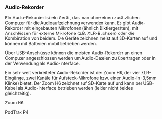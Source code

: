### Audio-Rekorder

Ein Audio-Rekorder ist ein Gerät, das man ohne einen zusätzlichen Computer für die Audioaufzeichnung verwenden kann. Es gibt Audio-Rekorder mit eingebauten Mikrofonen (ähnlich Diktiergeräten), mit Anschlüssen für externe Mikrofone (z.B. XLR-Buchsen) oder die Kombination von beidem. Die Geräte zeichnen meist auf SD-Karten auf und können mit Batterien mobil betrieben werden.

Über USB-Anschlüsse können die meisten Audio-Rekorder an einen Computer angeschlossen werden um Audio-Dateien zu übertragen oder in der Verwendung als Audio-Interface.

Ein sehr weit verbreiteter Audio-Rekorder ist der Zoom H6, der vier XLR-Eingänge, zwei Kanäle für Aufsteck-Mikrofone bzw. einen Audio-In (3,5mm Klinke) bietet. Der Zoom H6 zeichnet auf SD-Karte auf und kann per USB-Kabel als Audio-Interface betrieben werden (leider nicht beides gleichzeitig).

Zoom H6

PodTrak P4
